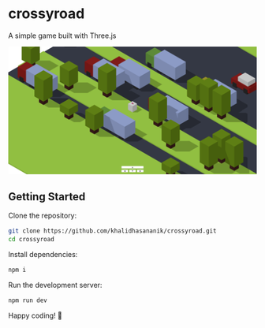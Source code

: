 # crossyroad
A simple game built with Three.js

![Screenshot of crossyroad](ss.png)

## Getting Started

Clone the repository:

```bash
git clone https://github.com/khalidhasananik/crossyroad.git
cd crossyroad
```

Install dependencies:

```bash
npm i
```

Run the development server:

```bash
npm run dev
```

Happy coding! 🚀

